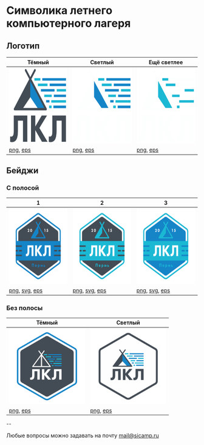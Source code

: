 # Символика летнего компьютерного лагеря

## Логотип

Тёмный | Светлый | Ещё светлее
--- | --- | ---
<img src="https://github.com/sicamp/logo/blob/master/logo/logo.png" width="200" height="200" alt="Логотип ЛКЛ"> | <img src="https://github.com/sicamp/logo/blob/master/logo/logo-light.png" width="200" height="200" alt="Логотип ЛКЛ"> | <img src="https://github.com/sicamp/logo/blob/master/logo/logo-light-2.png" width="200" height="200" alt="Логотип ЛКЛ">
[png](logo/logo.png), [eps](logo/logo.eps) | [png](logo/logo-light.png), [eps](logo/logo-light.eps) | [png](logo/logo-light-2.png), [eps](logo/logo-light-2.eps)


## Бейджи

### С полосой

1 | 2 | 3
--- | --- | ---
<img src="https://github.com/sicamp/logo/blob/master/badges/badge-strip-1.png" width="200" height="200" alt="Бейдж ЛКЛ"> | <img src="https://github.com/sicamp/logo/blob/master/badges/badge-strip-2.png" width="200" height="200" alt="Бейдж ЛКЛ"> | <img src="https://github.com/sicamp/logo/blob/master/badges/badge-strip-3.png" width="200" height="200" alt="Бейдж ЛКЛ">
[png](badges/badge-strip-1.png), [svg](badges/badge-strip-1.svg), [eps](badges/badge-strip-1.eps) | [png](badges/badge-strip-2.png), [svg](badges/badge-strip-2.svg), [eps](badges/badge-strip-2.eps) | [png](badges/badge-strip-3.png), [svg](badges/badge-strip-3.svg), [eps](badges/badge-strip-3.eps)

### Без полосы

Тёмный | Светлый
--- | ---
<img src="https://github.com/sicamp/logo/blob/master/badges/badge-dark.png" width="200" height="200" alt="Бейдж ЛКЛ"> | <img src="https://github.com/sicamp/logo/blob/master/badges/badge-light.png" width="200" height="200" alt="Бейдж ЛКЛ">
[png](badges/badge-dark.png), [eps](badges/badge-dark.eps) | [png](badges/badge-light.png), [eps](badges/badge-light.eps)

--

Любые вопросы можно задавать на почту mail@sicamp.ru
